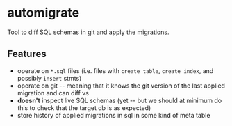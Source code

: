 # automigrate

Tool to diff SQL schemas in git and apply the migrations.

## Features

* operate on `*.sql` files (i.e. files with `create table`, `create index`, and possibly `insert` stmts) 
* operate on git -- meaning that it knows the git version of the last applied migration and can diff vs 
* **doesn't** inspect live SQL schemas (yet -- but we should at minimum do this to check that the target db is as expected)
* store history of applied migrations in sql in some kind of meta table
